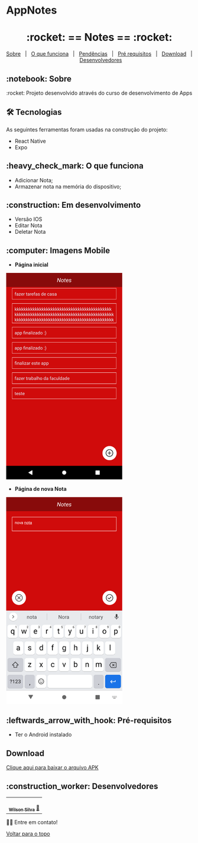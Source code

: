 # AppNotes
<h1 align="center" id="top">:rocket: == Notes == :rocket:</h1>

<p align="center">
  <a href="#sobre">Sobre</a> &#xa0; | &#xa0; 
  <a href="#funciona">O que funciona</a> &#xa0; | &#xa0;
  <!--<a href="#nao-funciona">O que não funciona</a> &#xa0; | &#xa0;-->
  <a href="#pendente">Pendências</a> &#xa0; | &#xa0;
  <a href="#requisitos">Pré requisitos</a> &#xa0; | &#xa0;
  <a href="#download">Download</a> &#xa0; | &#xa0;
  <a href="#desenvolvedores">Desenvolvedores</a>
</p>

<h2 id="sobre">:notebook: Sobre </h2>

<p align="center">:rocket: Projeto desenvolvido através do curso de desenvolvimento de Apps</p>

<h2 id="tecnologias"> 🛠 Tecnologias </h2>

As seguintes ferramentas foram usadas na construção do projeto:

* React Native
* Expo

<h2 id="funciona">:heavy_check_mark: O que funciona</h2>

* Adicionar Nota;
* Armazenar nota na memória do dispositivo;
 
<h2 id="pendente">:construction: Em desenvolvimento</h2>

* Versão IOS
* Editar Nota
* Deletar Nota

<h2 id="imagens">:computer: Imagens Mobile</h2>

- **Página inicial**
<img alt="login" src="https://github.com/wilsonsilvadeveloper/App-Notes/blob/main/assets/tela1.png" width="314"/>

- **Página de nova Nota**
<img alt="restaurantes" src="https://github.com/wilsonsilvadeveloper/App-Notes/blob/main/assets/tela2.png" width="314"/>


<h2 id="requisitos">:leftwards_arrow_with_hook: Pré-requisitos</h2>

* Ter o Android instalado

<h2 id="download">Download</h2>

<a href="https://github.com/wilsonsilvadeveloper/App-Notes/blob/main/notes.apk" download="notes.apk">Clique aqui para baixar o arquivo APK</a>



<h2 id="desenvolvedores">:construction_worker: Desenvolvedores</h2>

<table> 
<tr>
 
<td align="center"><a href="https://github.com/wilsonsilvadeveloper"><img style="border-radius: 50%" src="https://ca.slack-edge.com/T068AHRAWBY-U068SSSDPPV-ed82d540a899-512" width="100px" alt=""/>
 <br />
 <sub><b>Wilson Silva</b></sub></a> <a href="https://github.com/wilsonsilvadeveloper">🚀</a></td>
</tr>
  
</table>

👋🏽 Entre em contato!

<a href="#top">Voltar para o topo</a>
